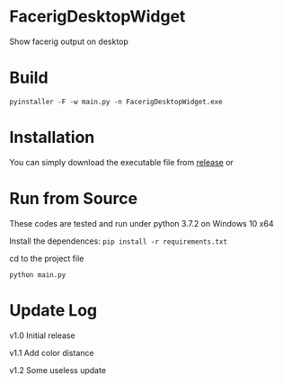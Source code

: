 # FacerigDesktopWidget
Show facerig output on desktop
# Build
`pyinstaller -F -w main.py -n FacerigDesktopWidget.exe`
# Installation
You can simply download the executable file from [release](https://github.com/kuloPo-com/FacerigDesktopWidget/releases) or
# Run from Source
These codes are tested and run under python 3.7.2 on Windows 10 x64

Install the dependences: `pip install -r requirements.txt`

cd to the project file

`python main.py`

# Update Log
v1.0 Initial release

v1.1 Add color distance

v1.2 Some useless update
